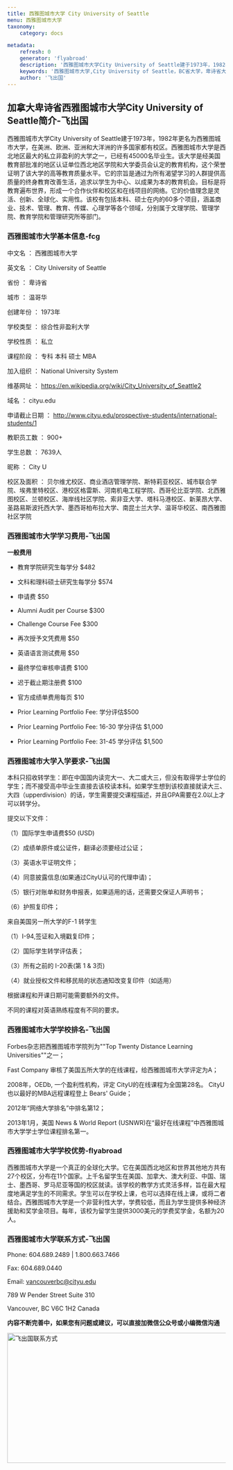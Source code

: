 ```yaml
---
title: 西雅图城市大学 City University of Seattle
menu: 西雅图城市大学
taxonomy:
    category: docs

metadata:
    refresh: 0
    generator: 'flyabroad'
    description: '西雅图城市大学City University of Seattle建于1973年，1982年更名为西雅图城市大学，在美洲、欧洲、亚洲和大洋洲的许多国家都有校区。西雅图城市大学是西北地区最大的私立非盈利的大学之一，已经有45000名毕业生。该大学是经美国教育部批准的地区认证单位西北地区学院和大学委员会认定的教育机构，这个荣誉证明了该大学的高等教育质量水平。'
    keywords: '西雅图城市大学,City University of Seattle，BC省大学，卑诗省大学，BC省移民，卑诗省移民'
    author: '飞出国'
---
```


## 加拿大卑诗省西雅图城市大学City University of Seattle简介-飞出国

西雅图城市大学City University of Seattle建于1973年，1982年更名为西雅图城市大学，在美洲、欧洲、亚洲和大洋洲的许多国家都有校区。西雅图城市大学是西北地区最大的私立非盈利的大学之一，已经有45000名毕业生。该大学是经美国教育部批准的地区认证单位西北地区学院和大学委员会认定的教育机构，这个荣誉证明了该大学的高等教育质量水平。它的宗旨是通过为所有渴望学习的人群提供高质量的终身教育改善生活，追求以学生为中心、以成果为本的教育机会。目标是将教育遍布世界，形成一个合作伙伴和校区和在线项目的网络。它的价值理念是灵活、创新、全球化、实用性。该校有包括本科、硕士在内的60多个项目，涵盖商业、技术、管理、教育、传媒、心理学等各个领域，分别属于文理学院、管理学院、教育学院和管理研究所等部门。

### 西雅图城市大学基本信息-fcg

中文名	：	西雅图城市大学

英文名	：	City University of Seattle

省份	：	卑诗省

城市	：	温哥华

创建年份	：	1973年

学校类型	：	综合性非盈利大学

学校性质	：	私立

课程阶段	：	专科 本科 硕士 MBA

加入组织	：	National University System

维基网址	：	https://en.wikipedia.org/wiki/City_University_of_Seattle2

域名	：	cityu.edu

申请截止日期	：	http://www.cityu.edu/prospective-students/international-students/1

教职员工数	：	900+

学生总数	：	7639人

昵称	：	City U

校区及面积  ：  贝尔维尤校区、商业酒店管理学院、斯特莉亚校区、城市联合学院、埃弗里特校区、港校区格雷斯、河南机电工程学院、西哥伦比亚学院、北西雅图校区、兰顿校区、海岸线社区学院、索非亚大学、塔科马港校区、新莱昂大学、圣路易斯波托西大学、墨西哥柏布拉大学、南昆士兰大学、温哥华校区、南西雅图社区学院

### 西雅图城市大学学习费用-飞出国

**一般费用**

* 教育学院研究生每学分 $482

* 文科和理科硕士研究生每学分 $574

* 申请费 $50

* Alumni Audit per Course $300

* Challenge Course Fee $300

* 再次授予文凭费用 $50

* 英语语言测试费用 $50

* 最终学位审核申请费 $100

* 迟于截止期注册费 $100

* 官方成绩单费用每页 $10

* Prior Learning Portfolio Fee: 学分评估$500

* Prior Learning Portfolio Fee: 16-30 学分评估 $1,000

* Prior Learning Portfolio Fee: 31-45 学分评估 $1,500

### 西雅图城市大学入学要求-飞出国

本科只招收转学生：即在中国国内读完大一、大二或大三，但没有取得学士学位的学生；而不接受高中毕业生直接去该校读本科。如果学生想到该校直接就读大三、大四（upperdivision）的话，学生需要提交课程描述，并且GPA需要在2.0以上才可以转学分。

提交以下文件：

（1）国际学生申请费$50 (USD) 

（2）成绩单原件或公证件，翻译必须要经过公证；

（3）英语水平证明文件；

（4）同意披露信息(如果通过CityU认可的代理申请)；

（5）银行对账单和财务申报表，如果适用的话，还需要交保证人声明书；

（6）护照复印件；

来自美国另一所大学的F-1 转学生

（1）I-94,签证和入境戳复印件；

（2）国际学生转学评估表；

（3）所有之前的 I-20表(第 1 & 3页)

（4）就业授权文件和移民局的状态通知改变复印件（如适用）

根据课程和开课日期可能需要额外的文件。

不同的课程对英语熟练程度有不同的要求。

### 西雅图城市大学学校排名-飞出国

Forbes杂志把西雅图城市学院列为""Top Twenty Distance Learning Universities""之一；

Fast Company 审核了美国五所大学的在线课程，给西雅图城市大学评定为A；

2008年，OEDb, 一个盈利性机构，评定 CityU的在线课程为全国第28名。 CityU 也以最好的MBA远程课程登上 Bears' Guide；

2012年“网络大学排名”中排名第12；

2013年1月，美国 News & World Report (USNWR)在“最好在线课程”中西雅图城市大学学士学位课程排名第一。

### 西雅图城市大学学校优势-flyabroad

西雅图城市大学是一个真正的全球化大学。它在美国西北地区和世界其他地方共有27个校区，分布在11个国家。上千名留学生在美国、加拿大、澳大利亚、中国、瑞士、墨西哥、罗马尼亚等国的校区就读。该学校的教学方式灵活多样，旨在最大程度地满足学生的不同需求。学生可以在学校上课，也可以选择在线上课，或将二者结合。西雅图城市大学是一个非营利性大学，学费较低，而且为学生提供多种经济援助和奖学金项目。每年，该校为留学生提供3000美元的学费奖学金，名额为20人。

### 西雅图城市大学联系方式-飞出国

Phone: 604.689.2489 | 1.800.663.7466

Fax: 604.689.0440

Email: vancouverbc@cityu.edu

789 W Pender Street Suite 310

Vancouver, BC V6C 1H2 Canada

**内容不断完善中，如果您有问题或建议，可以直接加微信公众号或小编微信沟通**

<img src="http://wx1.sinaimg.cn/mw1024/892c310fly1fgkvndf1s9j20p008d0v3.jpg" width = "900" height = "300" alt="飞出国联系方式" align=center />
